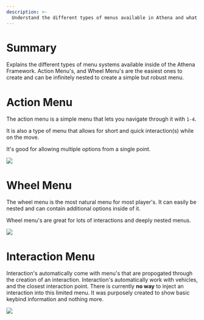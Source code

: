 ```yaml
---
description: >-
  Understand the different types of menus available in Athena and what they are.
---
```


# Summary

Explains the different types of menu systems available inside of the Athena Framework. Action Menu's, and Wheel Menu's are the easiest ones to create and can be infinitely nested to create a simple but robust menu.

# Action Menu

The action menu is a simple menu that lets you navigate through it with `1-4`.

It is also a type of menu that allows for short and quick interaction(s) while on the move.

It's good for allowing multiple options from a single point.

![](https://i.imgur.com/ACrIzVq.jpeg)

# Wheel Menu

The wheel menu is the most natural menu for most player's. It can easily be nested and can contain additional options inside of it.

Wheel menu's are great for lots of interactions and deeply nested menus.

![](https://i.imgur.com/LDAR2H5.png)

# Interaction Menu

Interaction's automatically come with menu's that are propogated through the creation of an interaction. Interaction's automatically work with vehicles, and the closest interaction point. There is currently **no way** to inject an interaction into this limited menu. It was purposely created to show basic keybind information and nothing more.

![](https://i.imgur.com/m4CvgmD.jpeg)